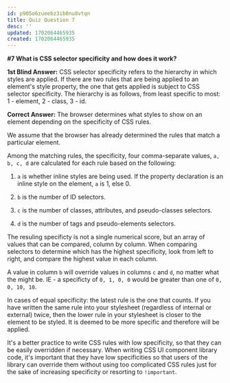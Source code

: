 ```yaml
---
id: p905o6zueebz3ib0nu8vtqn
title: Quiz Question 7
desc: ''
updated: 1702064465935
created: 1702064465935
---
```

**#7 What is CSS selector specificity and how does it work?**

__1st Blind Answer:__ CSS selector specificity refers to the hierarchy in which styles are applied. If there are two rules that are being applied to an element's style property, the one that gets applied is subject to CSS selector specificity. The hierarchy is as follows, from least specific to most: 1 - element, 2 - class, 3 - id.

**Correct Answer:**
The browser determines what styles to show on an element depending on the specificity of CSS rules.

We assume that the browser has already determined the rules that match a particular element.

Among the matching rules, the specificity, four comma-separate values, `a, b, c, d` are calculated for each rule based on the following:

1. `a` is whether inline styles are being used. If the property declaration is an inline style on the element, `a` is 1, else 0.

2. `b` is the number of ID selectors.

3. `c` is the number of classes, attributes, and pseudo-classes selectors.

4. `d` is the number of tags and pseudo-elements selectors.

The resuling specificty is not a single numerical score, but an array of values that can be compared, column by column. When comparing selectors to determine which has the highest specificity, look from left to right, and compare the highest value in each column. 

A value in column `b` will override values in columns `c` and `d`, no matter what the might be. IE - a specificty of `0, 1, 0, 0` would be greater than one of `0, 0, 10, 10`.

In cases of equal specificity: the latest rule is the one that counts. If you have written the same rule into your stylesheet (regardless of internal or external) twice, then the lower rule in your stylesheet is closer to the element to be styled. It is deemed to be more specific and therefore will be applied.

It's a better practice to write CSS rules with low specificity, so that they can be easily overridden if necessary. When writing CSS UI component library code, it's important that they have low specificities so that users of the library can override them without using too complicated CSS rules just for the sake of increasing specificity or resorting to `!important`.